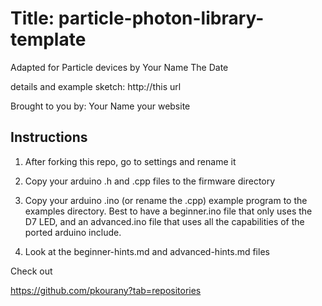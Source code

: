 Title: particle-photon-library-template
====

Adapted for Particle devices by Your Name The Date

details and example sketch: http://this url

Brought to you by: Your Name       your website


Instructions
----


1. After forking this repo, go to settings and rename it


1. Copy your arduino .h and .cpp files to the firmware directory


1. Copy your arduino .ino (or rename the .cpp) example program to the examples directory. Best to have a beginner.ino file that only uses the D7 LED, and an advanced.ino file that uses all the capabilities of the ported arduino include.

1. Look at the beginner-hints.md and advanced-hints.md files
 





Check out 

https://github.com/pkourany?tab=repositories



